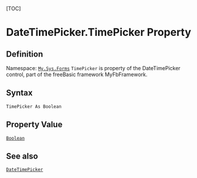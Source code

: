 [TOC]
# DateTimePicker.TimePicker Property

## Definition
Namespace: [`My.Sys.Forms`](My.Sys.Forms.md)
`TimePicker` is property of the DateTimePicker control, part of the freeBasic framework MyFbFramework.
## Syntax
```freeBasic
TimePicker As Boolean
```
## Property Value
[`Boolean`]("https://www.freebasic.net/wiki/KeyPgBoolean")
## See also
[`DateTimePicker`](DateTimePicker.md)
